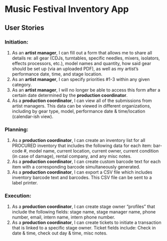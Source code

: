 # Music Festival Inventory App

## User Stories
### Initiation:
1. As an **artist manager**, I can fill out a form that allows me to share all details re: all gear (CDJs, turntables, specific needles, mixers, isolators, effects processors, etc.), model names and quantity, how said gear should be set up (via an uploaded PDF), as well as my artist’s performance date, time, and stage location. 
2. As an **artist manager**, I can specify priorities #1-3 within any given category. 
3. As an **artist manager**, I will no longer be able to access this form after a certain date determined by the **production coordinator**.
4. As a **production coordinator**, I can view all of the submissions from artist managers. This data can be viewed in different organizations, including by gear type, model, performance date & time/location (calendar-ish view).

### Planning:
1. As a **production coordinator**, I can create an inventory list for all PROCURED inventory that includes the following data for each item: bar-code #, model name, current location, current owner, current condition (in case of damage), rental company, and any misc notes.
2. As a **production coordinator**, I can create custom barcode text for each item with a corresponding barcode simultaneously generated.
3. As a **production coordinator**,  I can export a CSV file which includes inventory barcode text and barcodes. This CSV file can be sent to a label printer. 


### Execution:
1. As a **production coordinator**, I can create stage owner “profiles” that include the following fields: stage name, stage manager name, phone number, email, intern name, intern phone number.
2. As a **production coordinator**, I can create tickets to initiate a transaction that is linked to a specific stage owner. Ticket fields include: Check in date & time, check out day & time, misc notes. 
